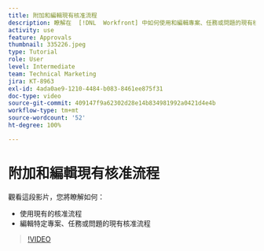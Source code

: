 ```yaml
---
title: 附加和編輯現有核准流程
description: 瞭解在  [!DNL  Workfront] 中如何使用和編輯專案、任務或問題的現有核准流程。
activity: use
feature: Approvals
thumbnail: 335226.jpeg
type: Tutorial
role: User
level: Intermediate
team: Technical Marketing
jira: KT-8963
exl-id: 4ada0ae9-1210-4484-b083-8461ee875f31
doc-type: video
source-git-commit: 409147f9a62302d28e14b834981992a0421d4e4b
workflow-type: tm+mt
source-wordcount: '52'
ht-degree: 100%

---
```


# 附加和編輯現有核准流程

觀看這段影片，您將瞭解如何：

* 使用現有的核准流程
* 編輯特定專案、任務或問題的現有核准流程

>[!VIDEO](https://video.tv.adobe.com/v/335226/?quality=12&learn=on)

<!---
learn more URLS
--->
